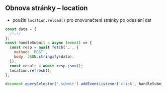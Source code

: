## Obnova stránky – location

- použití `location.reload()` pro znovunačtení stránky po odeslání dat

```js
const data = {
  /*…*/
};
const handleSubmit = async (event) => {
  const resp = await fetch('…', {
    method: 'POST',
    body: JSON.stringify(data),
  });
  const result = await resp.json();
  location.refresh();
};

document.querySelector('.submit').addEventListener('click', handleSubmit);
```
